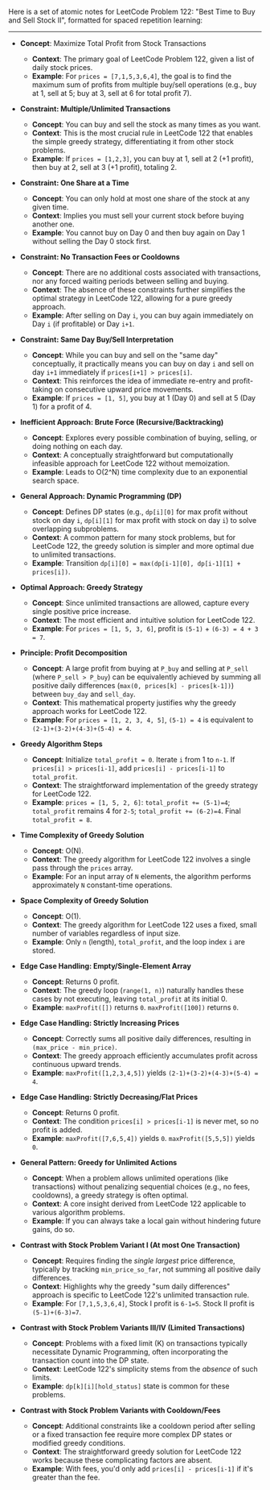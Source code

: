 Here is a set of atomic notes for LeetCode Problem 122: "Best Time to Buy and Sell Stock II", formatted for spaced repetition learning:

---

-   **Concept**: Maximize Total Profit from Stock Transactions
    -   **Context**: The primary goal of LeetCode Problem 122, given a list of daily stock prices.
    -   **Example**: For `prices = [7,1,5,3,6,4]`, the goal is to find the maximum sum of profits from multiple buy/sell operations (e.g., buy at 1, sell at 5; buy at 3, sell at 6 for total profit 7).

-   **Constraint: Multiple/Unlimited Transactions**
    -   **Concept**: You can buy and sell the stock as many times as you want.
    -   **Context**: This is the most crucial rule in LeetCode 122 that enables the simple greedy strategy, differentiating it from other stock problems.
    -   **Example**: If `prices = [1,2,3]`, you can buy at 1, sell at 2 (+1 profit), then buy at 2, sell at 3 (+1 profit), totaling 2.

-   **Constraint: One Share at a Time**
    -   **Concept**: You can only hold at most one share of the stock at any given time.
    -   **Context**: Implies you must sell your current stock before buying another one.
    -   **Example**: You cannot buy on Day 0 and then buy again on Day 1 without selling the Day 0 stock first.

-   **Constraint: No Transaction Fees or Cooldowns**
    -   **Concept**: There are no additional costs associated with transactions, nor any forced waiting periods between selling and buying.
    -   **Context**: The absence of these constraints further simplifies the optimal strategy in LeetCode 122, allowing for a pure greedy approach.
    -   **Example**: After selling on Day `i`, you can buy again immediately on Day `i` (if profitable) or Day `i+1`.

-   **Constraint: Same Day Buy/Sell Interpretation**
    -   **Concept**: While you can buy and sell on the "same day" conceptually, it practically means you can buy on day `i` and sell on day `i+1` immediately if `prices[i+1] > prices[i]`.
    -   **Context**: This reinforces the idea of immediate re-entry and profit-taking on consecutive upward price movements.
    -   **Example**: If `prices = [1, 5]`, you buy at 1 (Day 0) and sell at 5 (Day 1) for a profit of 4.

-   **Inefficient Approach: Brute Force (Recursive/Backtracking)**
    -   **Concept**: Explores every possible combination of buying, selling, or doing nothing on each day.
    -   **Context**: A conceptually straightforward but computationally infeasible approach for LeetCode 122 without memoization.
    -   **Example**: Leads to O(2^N) time complexity due to an exponential search space.

-   **General Approach: Dynamic Programming (DP)**
    -   **Concept**: Defines DP states (e.g., `dp[i][0]` for max profit without stock on day `i`, `dp[i][1]` for max profit with stock on day `i`) to solve overlapping subproblems.
    -   **Context**: A common pattern for many stock problems, but for LeetCode 122, the greedy solution is simpler and more optimal due to unlimited transactions.
    -   **Example**: Transition `dp[i][0] = max(dp[i-1][0], dp[i-1][1] + prices[i])`.

-   **Optimal Approach: Greedy Strategy**
    -   **Concept**: Since unlimited transactions are allowed, capture every single positive price increase.
    -   **Context**: The most efficient and intuitive solution for LeetCode 122.
    -   **Example**: For `prices = [1, 5, 3, 6]`, profit is `(5-1)` + `(6-3) = 4 + 3 = 7`.

-   **Principle: Profit Decomposition**
    -   **Concept**: A large profit from buying at `P_buy` and selling at `P_sell` (where `P_sell > P_buy`) can be equivalently achieved by summing all positive daily differences (`max(0, prices[k] - prices[k-1])`) between `buy_day` and `sell_day`.
    -   **Context**: This mathematical property justifies why the greedy approach works for LeetCode 122.
    -   **Example**: For `prices = [1, 2, 3, 4, 5]`, `(5-1) = 4` is equivalent to `(2-1)+(3-2)+(4-3)+(5-4) = 4`.

-   **Greedy Algorithm Steps**
    -   **Concept**: Initialize `total_profit = 0`. Iterate `i` from 1 to `n-1`. If `prices[i] > prices[i-1]`, add `prices[i] - prices[i-1]` to `total_profit`.
    -   **Context**: The straightforward implementation of the greedy strategy for LeetCode 122.
    -   **Example**: `prices = [1, 5, 2, 6]`: `total_profit += (5-1)=4`; `total_profit` remains 4 for `2-5`; `total_profit += (6-2)=4`. Final `total_profit = 8`.

-   **Time Complexity of Greedy Solution**
    -   **Concept**: O(N).
    -   **Context**: The greedy algorithm for LeetCode 122 involves a single pass through the `prices` array.
    -   **Example**: For an input array of `N` elements, the algorithm performs approximately `N` constant-time operations.

-   **Space Complexity of Greedy Solution**
    -   **Concept**: O(1).
    -   **Context**: The greedy algorithm for LeetCode 122 uses a fixed, small number of variables regardless of input size.
    -   **Example**: Only `n` (length), `total_profit`, and the loop index `i` are stored.

-   **Edge Case Handling: Empty/Single-Element Array**
    -   **Concept**: Returns 0 profit.
    -   **Context**: The greedy loop (`range(1, n)`) naturally handles these cases by not executing, leaving `total_profit` at its initial 0.
    -   **Example**: `maxProfit([])` returns `0`. `maxProfit([100])` returns `0`.

-   **Edge Case Handling: Strictly Increasing Prices**
    -   **Concept**: Correctly sums all positive daily differences, resulting in `(max_price - min_price)`.
    -   **Context**: The greedy approach efficiently accumulates profit across continuous upward trends.
    -   **Example**: `maxProfit([1,2,3,4,5])` yields `(2-1)+(3-2)+(4-3)+(5-4) = 4`.

-   **Edge Case Handling: Strictly Decreasing/Flat Prices**
    -   **Concept**: Returns 0 profit.
    -   **Context**: The condition `prices[i] > prices[i-1]` is never met, so no profit is added.
    -   **Example**: `maxProfit([7,6,5,4])` yields `0`. `maxProfit([5,5,5])` yields `0`.

-   **General Pattern: Greedy for Unlimited Actions**
    -   **Concept**: When a problem allows unlimited operations (like transactions) without penalizing sequential choices (e.g., no fees, cooldowns), a greedy strategy is often optimal.
    -   **Context**: A core insight derived from LeetCode 122 applicable to various algorithm problems.
    -   **Example**: If you can always take a local gain without hindering future gains, do so.

-   **Contrast with Stock Problem Variant I (At most One Transaction)**
    -   **Concept**: Requires finding the *single largest* price difference, typically by tracking `min_price_so_far`, not summing all positive daily differences.
    -   **Context**: Highlights why the greedy "sum daily differences" approach is specific to LeetCode 122's unlimited transaction rule.
    -   **Example**: For `[7,1,5,3,6,4]`, Stock I profit is `6-1=5`. Stock II profit is `(5-1)+(6-3)=7`.

-   **Contrast with Stock Problem Variants III/IV (Limited Transactions)**
    -   **Concept**: Problems with a fixed limit (K) on transactions typically necessitate Dynamic Programming, often incorporating the transaction count into the DP state.
    -   **Context**: LeetCode 122's simplicity stems from the *absence* of such limits.
    -   **Example**: `dp[k][i][hold_status]` state is common for these problems.

-   **Contrast with Stock Problem Variants with Cooldown/Fees**
    -   **Concept**: Additional constraints like a cooldown period after selling or a fixed transaction fee require more complex DP states or modified greedy conditions.
    -   **Context**: The straightforward greedy solution for LeetCode 122 works because these complicating factors are absent.
    -   **Example**: With fees, you'd only add `prices[i] - prices[i-1]` if it's greater than the fee.